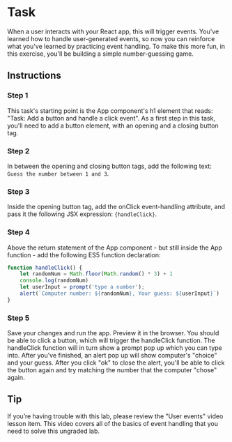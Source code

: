 # Task

When a user interacts with your React app, this will trigger events. You've learned how to handle user-generated events, so now you can reinforce what you've learned by practicing event handling. To make this more fun, in this exercise, you'll be building a simple number-guessing game.

## Instructions

### **Step 1**

This task's starting point is the App component's h1 element that reads: "Task: Add a button and handle a click event". As a first step in this task, you'll need to add a button element, with an opening and a closing button tag.

### **Step 2**

In between the opening and closing button tags, add the following text: `Guess the number between 1 and 3`.

### **Step 3**

Inside the opening button tag, add the onClick event-handling attribute, and pass it the following JSX expression: `{handleClick}`.

### **Step 4**

Above the return statement of the App component - but still inside the App function - add the following ES5 function declaration: 
```js
function handleClick() {
    let randomNum = Math.floor(Math.random() * 3) + 1
    console.log(randomNum)
    let userInput = prompt('type a number');
    alert(`Computer number: ${randomNum}, Your guess: ${userInput}`)
}
```

### **Step 5**

Save your changes and run the app. Preview it in the browser. You should be able to click a button, which will trigger the handleClick function. The handleClick function will in turn show a prompt pop up which you can type into. After you've finished, an alert pop up will show computer's "choice" and your guess. After you click "ok" to close the alert, you'll be able to click the button again and try matching the number that the computer "chose" again.

## **Tip**

If you’re having trouble with this lab, please review the "User events" video lesson item.  This video covers all of the basics of event handling that you need to solve this ungraded lab.